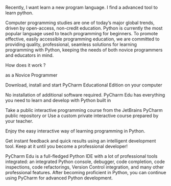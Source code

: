 
Recently, I want learn a new program language. I find a advanced tool to learn python.

Computer programming studies are one of today’s major global trends, driven by open-access, non-credit education. 
Python is currently the most popular language used to teach programming for beginners. 
To promote effective, easily accessible programming education, we are committed to providing quality, professional, 
seamless solutions for learning programming with Python, 
keeping the needs of both novice programmers and educators in mind.

How does it work ?

as a Novice Programmer

Download, install and start PyCharm Educational Edition on your computer

No installation of additional software required. 
PyCharm Edu has everything you need to learn and develop with Python built in

Take a public interactive programming course from the JetBrains PyCharm public repository
or Use a custom private interactive course prepared by your teacher.

Enjoy the easy interactive way of learning programming in Python.

Get instant feedback and quick results using an intelligent development tool. 
Keep at it until you become a professional developer!

PyCharm Edu is a full-fledged Python IDE with a lot of professional tools integrated: 
an integrated Python console, debugger, code completion, code inspections, code refactorings, 
Version Control integration, and many other professional features. 
After becoming proficient in Python, you can continue using PyCharm for advanced Python development.


